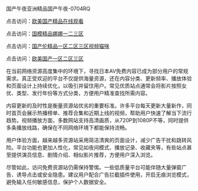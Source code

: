 国产午夜亚洲精品国产午夜-0704RQ

点击访问：<a href="https://bered.pages.dev/">欧美国产精品在线观看</a>

点击访问：<a href="https://rtj-3zo.pages.dev/">国模精品娜娜一二三区</a>

点击访问：<a href="https://vassv.pages.dev/">国产伦精品一区二区三区视频猫咪</a>

点击访问：<a href="https://gsd-agv.pages.dev/">欧美国产一区二区三区</a>

在当前网络资源高度集中的环境下，寻找日本AV免费内容已成为部分用户的常规需求。真正受欢迎的平台不仅提供海量资源，还在内容分类、更新频率、播放体验和页面设计上持续优化，以吸引并留住用户。常见优质站点通常会将影片按照女优、类型、发行年份等方式分类，方便用户精准查找所需内容。

内容更新的及时性是衡量资源站优劣的重要标准。许多平台每天更新大量新作，同时首页会展示热播榜单、推荐合集和近期上线的视频，帮助用户快速了解当下流行趋势。视频播放方面，多数网站支持高清画质，从720P到1080P不等，同时提供多条播放线路，确保在不同网络环境下都能保持流畅。

用户体验方面，越来越多资源站采用简洁清爽的页面设计，减少广告干扰和跳转风险。平台功能也更加人性化，常见如夜间模式、播放记录、收藏夹等，有些站点甚至提供演员信息、剧情介绍、相似影片推荐，方便用户深入浏览。

尽管如此，访问免费资源站仍需保持警惕。一些低质量平台可能伴随大量弹窗广告、诱导点击或安全隐患。建议用户配合广告拦截插件使用，开启无痕浏览模式，避免输入任何敏感信息，保护个人数据安全。

<span style="display:none;">[Canonical link](https://github.com/R20250704/So8 ）</span>
